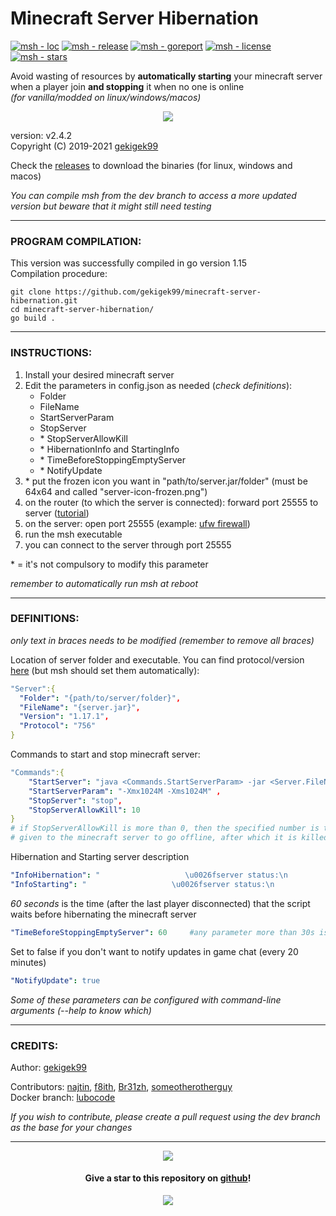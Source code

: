 # Minecraft Server Hibernation  

[![msh - loc](https://tokei.rs/b1/github/gekigek99/minecraft-server-hibernation)](https://github.com/gekigek99/minecraft-vanilla-server-hibernation)
[![msh - release](https://img.shields.io/github/release/gekigek99/minecraft-server-hibernation?color=05aefc)](https://github.com/gekigek99/minecraft-server-hibernation/releases)
[![msh - goreport](https://goreportcard.com/badge/github.com/gekigek99/minecraft-server-hibernation)](https://goreportcard.com/report/github.com/gekigek99/minecraft-server-hibernation)
[![msh - license](https://img.shields.io/github/license/gekigek99/minecraft-server-hibernation?color=6fff00)](https://github.com/gekigek99/minecraft-server-hibernation/blob/master/LICENSE)
[![msh - stars](https://img.shields.io/github/stars/gekigek99/minecraft-server-hibernation?color=ffbd19)](https://github.com/gekigek99/minecraft-server-hibernation/stargazers)

Avoid wasting of resources by **automatically starting** your minecraft server when a player join **and stopping** it when no one is online  
_(for vanilla/modded on linux/windows/macos)_  

<p align="center" >
    <a href="https://github.com/gekigek99/minecraft-server-hibernation" >
        <img src="https://user-images.githubusercontent.com/53654579/90397372-09a9df80-e098-11ea-925c-29e9bdfc0b48.png" >
    </a>
</p>

version: v2.4.2  
Copyright (C) 2019-2021 [gekigek99](https://github.com/gekigek99)  

Check the [releases](https://github.com/gekigek99/minecraft-server-hibernation/releases) to download the binaries (for linux, windows and macos)

_You can compile msh from the dev branch to access a more updated version but beware that it might still need testing_

-----
### PROGRAM COMPILATION:
This version was successfully compiled in go version 1.15  
Compilation procedure:
```
git clone https://github.com/gekigek99/minecraft-server-hibernation.git  
cd minecraft-server-hibernation/  
go build .
```

-----
### INSTRUCTIONS:
1. Install your desired minecraft server
2. Edit the parameters in config.json as needed (*check definitions*):
    - Folder
    - FileName
    - StartServerParam
    - StopServer
    - \* StopServerAllowKill
    - \* HibernationInfo and StartingInfo
    - \* TimeBeforeStoppingEmptyServer
    - \* NotifyUpdate
3. \* put the frozen icon you want in "path/to/server.jar/folder" (must be 64x64 and called "server-icon-frozen.png")
4. on the router (to which the server is connected): forward port 25555 to server ([tutorial](https://www.wikihow.com/Open-Ports#Opening-Router-Firewall-Ports))
5. on the server: open port 25555 (example: [ufw firewall](https://www.configserverfirewall.com/ufw-ubuntu-firewall/ubuntu-firewall-open-port/))
6. run the msh executable
7. you can connect to the server through port 25555

\* = it's not compulsory to modify this parameter

_remember to automatically run msh at reboot_

-----
### DEFINITIONS:
_only text in braces needs to be modified (remember to remove all braces)_

Location of server folder and executable. You can find protocol/version [here](https://wiki.vg/Protocol_version_numbers) (but msh should set them automatically):
```yaml
"Server":{
  "Folder": "{path/to/server/folder}",
  "FileName": "{server.jar}",
  "Version": "1.17.1",
  "Protocol": "756"
}
```
Commands to start and stop minecraft server:
```yaml
"Commands":{
    "StartServer": "java <Commands.StartServerParam> -jar <Server.FileName> nogui" ,
    "StartServerParam": "-Xmx1024M -Xms1024M" ,
    "StopServer": "stop",
    "StopServerAllowKill": 10
}
# if StopServerAllowKill is more than 0, then the specified number is the amount of seconds
# given to the minecraft server to go offline, after which it is killed
```
Hibernation and Starting server description
```yaml
"InfoHibernation": "                   \u0026fserver status:\n                   \u0026b\u0026lHIBERNATING",
"InfoStarting": "                   \u0026fserver status:\n                    \u00266\u0026lWARMING UP"
```
*60 seconds* is the time (after the last player disconnected) that the script waits before hibernating the minecraft server
```yaml
"TimeBeforeStoppingEmptyServer": 60     #any parameter more than 30s is recommended
```
Set to false if you don't want to notify updates in game chat (every 20 minutes)
```yaml
"NotifyUpdate": true
```

_Some of these parameters can be configured with command-line arguments (--help to know which)_

-----

### CREDITS:  

Author: [gekigek99](https://github.com/gekigek99)  

Contributors: [najtin](https://github.com/najtin/minecraft-server-hibernation), [f8ith](https://github.com/f8ith/minecraft-server-hibernation), [Br31zh](https://github.com/Br31zh/minecraft-server-hibernation), [someotherotherguy](https://github.com/someotherotherguy/minecraft-server-hibernation)  
Docker branch: [lubocode](https://github.com/lubocode/minecraft-server-hibernation)

_If you wish to contribute, please create a pull request using the dev branch as the base for your changes_

-----

<p align="center" >
    <a href="https://www.buymeacoffee.com/gekigek99" >
        <img src="https://user-images.githubusercontent.com/53654579/98535501-81963900-2286-11eb-94a4-359adb64afe2.png" >
    </a>
</p>

<h4 align="center" >
    Give a star to this repository on <a href="https://github.com/gekigek99/minecraft-server-hibernation" > github</a>!
</h4>

<p align="center" >
    <a href="https://github.com/gekigek99/minecraft-server-hibernation/stargazers" >
        <img src="https://reporoster.com/stars/gekigek99/minecraft-server-hibernation" >
    </a>
</p>
